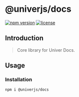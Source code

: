 # @univerjs/docs

[![npm version](https://img.shields.io/npm/v/@univerjs/docs)](https://npmjs.org/packages/@univerjs/docs)
[![license](https://img.shields.io/npm/l/@univerjs/docs)](https://img.shields.io/npm/l/@univerjs/docs)

## Introduction

> Core library for Univer Docs.

## Usage

### Installation

```shell
npm i @univerjs/docs
```
